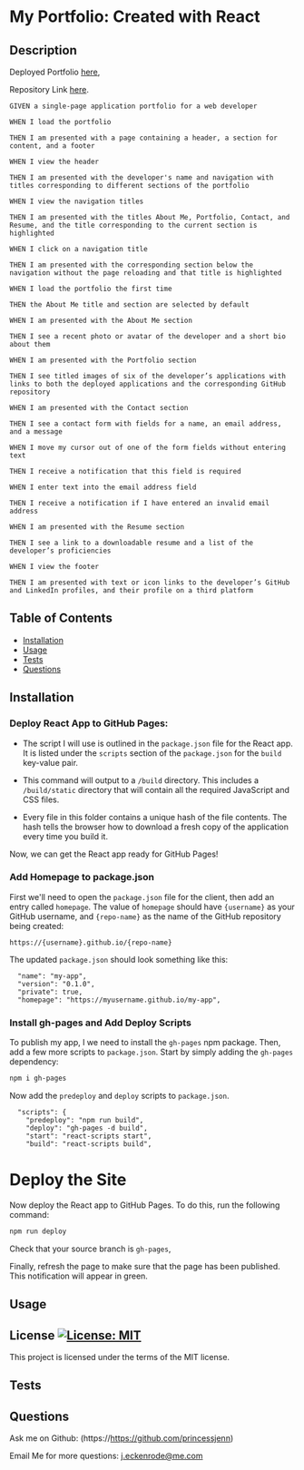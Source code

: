 # My Portfolio: Created with React

## Description

Deployed Portfolio [here](https://princessjenn.github.io/my-portfolio/),

Repository Link [here](https://github.com/princessjenn/my-portfolio.git).


`GIVEN a single-page application portfolio for a web developer`

`WHEN I load the portfolio`

`THEN I am presented with a page containing a header, a section for content, and a footer`

`WHEN I view the header`

`THEN I am presented with the developer's name and navigation with titles corresponding to different sections of the portfolio`

`WHEN I view the navigation titles`

`THEN I am presented with the titles About Me, Portfolio, Contact, and Resume, and the title corresponding to the current section is highlighted`

`WHEN I click on a navigation title`

`THEN I am presented with the corresponding section below the navigation without the page reloading and that title is highlighted`

`WHEN I load the portfolio the first time`

`THEN the About Me title and section are selected by default`

`WHEN I am presented with the About Me section`

`THEN I see a recent photo or avatar of the developer and a short bio about them`

`WHEN I am presented with the Portfolio section`

`THEN I see titled images of six of the developer’s applications with links to both the deployed applications and the corresponding GitHub repository`

`WHEN I am presented with the Contact section`

`THEN I see a contact form with fields for a name, an email address, and a message`

`WHEN I move my cursor out of one of the form fields without entering text`

`THEN I receive a notification that this field is required`

`WHEN I enter text into the email address field`

`THEN I receive a notification if I have entered an invalid email address`

`WHEN I am presented with the Resume section`

`THEN I see a link to a downloadable resume and a list of the developer’s proficiencies`

`WHEN I view the footer`

`THEN I am presented with text or icon links to the developer’s GitHub and LinkedIn profiles, and their profile on a third platform`


## Table of Contents

- [Installation](#installation)
- [Usage](#usage)
- [Tests](#tests)
- [Questions](#questions)


## Installation

### Deploy React App to GitHub Pages:

* The script I will use is outlined in the `package.json` file for the React app. It is listed under the `scripts` section of the `package.json` for the `build` key-value pair.

* This command will output to a `/build` directory. This includes a `/build/static` directory that will contain all the required JavaScript and CSS files.

* Every file in this folder contains a unique hash of the file contents. The hash tells the browser how to download a fresh copy of the application every time you build it.

Now, we can get the React app ready for GitHub Pages!

### Add Homepage to package.json

First we'll need to open the `package.json` file for the client, then add an entry called `homepage`. The value of `homepage` should have `{username}` as your GitHub username, and `{repo-name}` as the name of the GitHub repository being created: 

```
https://{username}.github.io/{repo-name}
```

The updated `package.json` should look something like this:

```t
  "name": "my-app",
  "version": "0.1.0",
  "private": true,
  "homepage": "https://myusername.github.io/my-app",
```

### Install gh-pages and Add Deploy Scripts

To publish my app, I we need to install the `gh-pages` npm package. Then, add a few more scripts to `package.json`. Start by simply adding the `gh-pages` dependency:

```sh
npm i gh-pages
```

Now add the `predeploy` and `deploy` scripts to `package.json`. 

```text
  "scripts": {
    "predeploy": "npm run build",
    "deploy": "gh-pages -d build",
    "start": "react-scripts start",
    "build": "react-scripts build",
```

# Deploy the Site

Now deploy the React app to GitHub Pages. To do this, run the following command:

```sh
npm run deploy
```

Check that your source branch is `gh-pages`,

Finally, refresh the page to make sure that the page has been published. This notification will appear in green.


## Usage


## License [![License: MIT](https://img.shields.io/badge/License-MIT-yellow.svg)](https://opensource.org/licenses/MIT)

This project is licensed under the terms of the MIT license.

## Tests


## Questions

Ask me on Github: (https://https://github.com/princessjenn)

Email Me for more questions: j.eckenrode@me.com